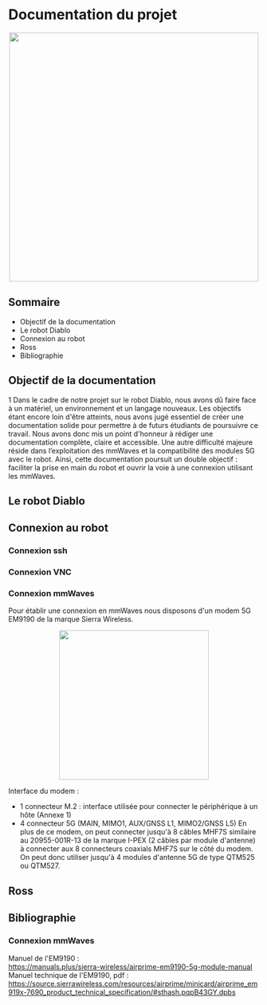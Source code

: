 # **Documentation du projet**

<p align="center">
  <img src="https://imgs.search.brave.com/zpZtoP-RhwrMHvearnpxKDSDop-nwRMeGeWOg9V80RM/rs:fit:860:0:0:0/g:ce/aHR0cHM6Ly9tbGZr/M2N2NXl2bnguaS5v/cHRpbW9sZS5jb20v/Y2I6Ym4tYi4yZmUy/MS93OjEyMDEvaDo2/MjcvcTptYXV0by9m/OmJlc3QvaHR0cHM6/Ly93d3cubmluamFv/bmUuY29tL3dwLWNv/bnRlbnQvdXBsb2Fk/cy8yMDI0LzEyL0hv/dy10by1FbmFibGUt/b3ItRGlzYWJsZS1G/aWxlLUhpc3Rvcnkt/aW4tV2luZG93cy0x/MS5wbmc" width="500">
</p>

## **Sommaire**
- Objectif de la documentation
- Le robot Diablo
- Connexion au robot
- Ross
- Bibliographie

## **Objectif de la documentation**

<p align="left">1
  Dans le cadre de notre projet sur le robot Diablo, nous avons dû faire face à un matériel, un environnement et un langage nouveaux. Les objectifs étant encore loin d'être atteints, 
  nous avons jugé essentiel de créer une documentation solide pour permettre à de futurs étudiants de poursuivre ce travail. Nous avons donc mis un point d'honneur à rédiger une 
  documentation complète, claire et accessible. Une autre difficulté majeure réside dans l’exploitation des mmWaves et la compatibilité des modules 5G avec le robot. Ainsi, cette 
  documentation poursuit un double objectif : faciliter la prise en main du robot et ouvrir la voie à une connexion utilisant les mmWaves.
</p>

## **Le robot Diablo**

## **Connexion au robot**

### **Connexion ssh**

### **Connexion VNC**

### **Connexion mmWaves**

<p align="left">
  Pour établir une connexion en mmWaves nous disposons d'un modem 5G EM9190 de la marque Sierra Wireless.
  
  <p align="center">
  <img src="https://imgs.search.brave.com/Md5F8oEZjSophWG4jSvM_w3Zs433iq5DtVdAdncX4xg/rs:fit:860:0:0:0/g:ce/aHR0cHM6Ly9zLmFs/aWNkbi5jb20vQHNj/MDQva2YvSGJmMWQ4/MjE3MDQyZDQ3NDZi/NTc2NWRhMjM5NTdh/MjYwNC5qcGdfNzIw/eDcyMHE1MC5qcGc" width="300">
  </p>

   Interface du modem :
   - 1 connecteur M.2 : interface utilisée pour connecter le périphérique à un hôte (Annexe 1)
   - 4 connecteur 5G (MAIN, MIMO1, AUX/GNSS L1, MIMO2/GNSS L5)
  En plus de ce modem, on peut connecter jusqu'à 8 câbles MHF7S similaire au 20955-001R-13 de la marque I-PEX  (2 câbles par module d'antenne) à connecter aux 8 connecteurs coaxials MHF7S sur le côté du modem. On peut donc utiliser jusqu'à 4 modules d'antenne 5G de type QTM525 ou QTM527.
</p>

## **Ross**

## **Bibliographie**

### **Connexion mmWaves**

Manuel de l'EM9190 : \
https://manuals.plus/sierra-wireless/airprime-em9190-5g-module-manual \
Manuel technique de l'EM9190, pdf : \
https://source.sierrawireless.com/resources/airprime/minicard/airprime_em919x-7690_product_technical_specification/#sthash.pqpB43GY.dpbs

